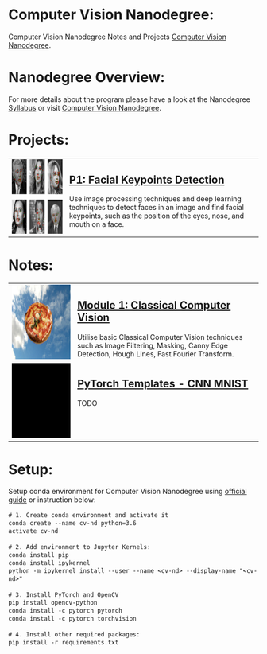 # Computer Vision Nanodegree:
Computer Vision Nanodegree Notes and Projects [Computer Vision Nanodegree](https://www.udacity.com/course/computer-vision-nanodegree--nd891).


# Nanodegree Overview:
For more details about the program please have a look at the Nanodegree [Syllabus](/data/CVND_Syllabus.pdf) or visit [Computer Vision Nanodegree](https://www.udacity.com/course/computer-vision-nanodegree--nd891).



# Projects:
<!--
## [P1: Facial Keypoint Detection](/projects/facial_keypoint_detection)

<p>
<img align="left" width="300" height="250" src="data/images/P1_1.png">

Use image processing techniques and deep learning techniques to detect faces in an image and find facial keypoints, such as the position of the eyes, nose, and mouth on a face.
</p>
--- -->


<table>
  <tr>
    <td valign="center"><img src="data/images/p1_1.png" width="400" height="150"></td>
    <td valign="top">
    <p><h2><a href="projects/facial_keypoint_detection">P1: Facial Keypoints Detection</a>
    </h2></p>
    Use image processing techniques and deep learning techniques to detect faces in an image and find facial keypoints, such as the position of the eyes, nose, and mouth on a face.</td>
  </tr>
 </table>


# Notes:

<table>
  <tr>
    <td valign="center"><img src="data/images/n1.png" width="400" height="150"></td>
    <td valign="top">
    <p><h2><a href="notes/Notes_M1_Classical_Computer_Vision.ipynb">Module 1: Classical Computer Vision</a>
    </h2></p>
    Utilise basic Classical Computer Vision techniques such as Image Filtering, Masking, Canny Edge Detection, Hough Lines, Fast Fourier Transform.</td>
  </tr>
  <tr>
    <td valign="center"><img src="data/images/n2.png" width="400" height="150"></td>
    <td valign="top">
    <p><h2><a href="notes/Templates_PyTorch_MNIST_CNN.ipynb">PyTorch Templates - CNN MNIST</a>
    </h2></p>
    TODO</td>
  </tr>

 </table>


# Setup:
Setup conda environment for Computer Vision Nanodegree using [official guide](https://github.com/udacity/CVND_Exercises) or instruction below:

```
# 1. Create conda environment and activate it
conda create --name cv-nd python=3.6
activate cv-nd

# 2. Add environment to Jupyter Kernels:
conda install pip
conda install ipykernel
python -m ipykernel install --user --name <cv-nd> --display-name "<cv-nd>"

# 3. Install PyTorch and OpenCV
pip install opencv-python
conda install -c pytorch pytorch
conda install -c pytorch torchvision

# 4. Install other required packages:
pip install -r requirements.txt

```